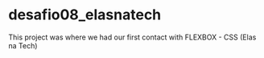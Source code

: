 # desafio08_elasnatech
This project was where we had our first contact with FLEXBOX - CSS (Elas na Tech)
